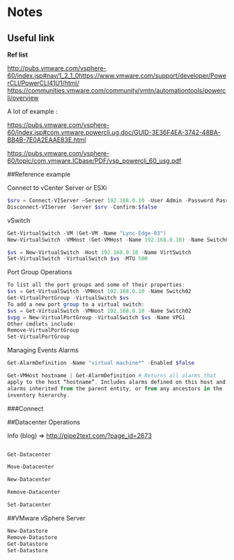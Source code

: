 # Notes

## Useful link

**Ref list**

http://pubs.vmware.com/vsphere-60/index.jsp#nav/1_2_1_0https://www.vmware.com/support/developer/PowerCLI/PowerCLI41U1/html/
https://communities.vmware.com/community/vmtn/automationtools/powercli/overview

A lot of example :

https://pubs.vmware.com/vsphere-60/index.jsp#com.vmware.powercli.ug.doc/GUID-3E36F4EA-3742-48BA-BB4B-7E0A2EAAE83E.html

https://pubs.vmware.com/vsphere-60/topic/com.vmware.ICbase/PDF/vsp_powercli_60_usg.pdf

##Reference example

Connect to vCenter Server or ESXi

```Powershell
$srv = Connect-VIServer –Server 192.168.0.10 -User Admin -Password Pass01
Disconnect-VIServer -Server $srv -Confirm:$false
```

vSwitch
```Powershell
Get-VirtualSwitch -VM (Get-VM -Name "Lync-Edge-03")
New-VirtualSwitch -VMHost (Get-VMHost -Name 192.168.0.10) -Name Switch02

$vs = New-VirtualSwitch -Host 192.168.0.10 -Name VirtSwitch
Set-VirtualSwitch -VirtualSwitch $vs -MTU 500
```

Port Group Operations

```Powershell
To list all the port groups and some of their properties:
$vs = Get-VirtualSwitch -VMHost 192.168.0.10 -Name Switch02
Get-VirtualPortGroup -VirtualSwitch $vs
To add a new port group to a virtual switch:
$vs = Get-VirtualSwitch -VMHost 192.168.0.10 -Name Switch02
$vpg = New-VirtualPortGroup -VirtualSwitch $vs -Name VPG1
Other cmdlets include:
Remove-VirtualPortGroup
Set-VirtualPortGroup
```

Managing Events Alarms

```Powershell
Get-AlarmDefinition -Name "virtual machine*" -Enabled $false

Get-VMHost hostname | Get-AlarmDefinition # Returns all alarms that
apply to the host “hostname”. Includes alarms defined on this host and
alarms inherited from the parent entity, or from any ancestors in the
inventory hierarchy.
```

###Connect

##Datacenter Operations

Info (blog) => http://pipe2text.com/?page_id=2673

```Powershell

Get-Datacenter

Move-Datacenter

New-Datacenter

Remove-Datacenter

Set-Datacenter
```

##VMware vSphere Server

```Powershell
New-Datastore
Remove-Datastore
Get-Datastore
Set-Datastore
```
